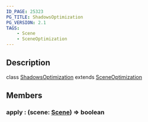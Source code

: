 ```yaml
---
ID_PAGE: 25323
PG_TITLE: ShadowsOptimization
PG_VERSION: 2.1
TAGS:
    - Scene
    - SceneOptimization
---
```

## Description

class [ShadowsOptimization](/classes/3.0/ShadowsOptimization) extends [SceneOptimization](/classes/3.0/SceneOptimization)



## Members

### apply : (scene: [Scene](/classes/3.0/Scene)) =&gt; boolean



